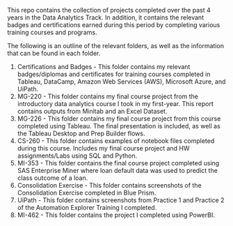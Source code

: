 This repo contains the collection of projects completed over the past 4 years in the Data Analytics Track. In addition, it contains the relevant badges and certifications earned during this period by completing various training courses and programs.

The following is an outline of the relevant folders, as well as the information that can be found in each folder.
1. Certifications and Badges - This folder contains my relevant badges/diplomas and certificates for training courses completed in Tableau, DataCamp, Amazon Web Services (AWS), Microsoft Azure, and UiPath.
2. MG-220 - This folder contains my final course project from the introductory data analytics course I took in my first-year. This report contains outputs from Minitab and an Excel Dataset.
3. MG-226 - This folder contains my final course project from this course completed using Tableau. The final presentation is included, as well as the Tableau Desktop and Prep Builder flows.
4. CS-260 - This folder contains examples of notebook files completed during this course. Includes my final course project and HW assignments/Labs using SQL and Python.
5. MI-353 - This folder contains the final course project completed using SAS Enterprise Miner where loan default data was used to predict the class outcome of a loan.
6. Consolidation Exercise - This folder contains screenshots of the Consolidation Exercise completed in Blue Prism.
7. UiPath - This folder contains screenshots from Practice 1 and Practice 2 of the Automation Explorer Training I completed.
8. MI-462 - This folder contains the project I completed using PowerBI.
